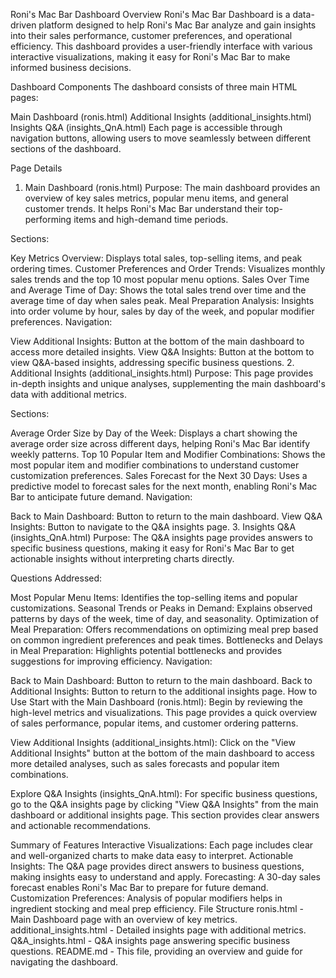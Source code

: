 Roni's Mac Bar Dashboard
Overview
Roni's Mac Bar Dashboard is a data-driven platform designed to help Roni's Mac Bar analyze and gain insights into their sales performance, customer preferences, and operational efficiency. This dashboard provides a user-friendly interface with various interactive visualizations, making it easy for Roni's Mac Bar to make informed business decisions.

Dashboard Components
The dashboard consists of three main HTML pages:

Main Dashboard (ronis.html)
Additional Insights (additional_insights.html)
Insights Q&A (insights_QnA.html)
Each page is accessible through navigation buttons, allowing users to move seamlessly between different sections of the dashboard.

Page Details
1. Main Dashboard (ronis.html)
Purpose: The main dashboard provides an overview of key sales metrics, popular menu items, and general customer trends. It helps Roni's Mac Bar understand their top-performing items and high-demand time periods.

Sections:

Key Metrics Overview: Displays total sales, top-selling items, and peak ordering times.
Customer Preferences and Order Trends: Visualizes monthly sales trends and the top 10 most popular menu options.
Sales Over Time and Average Time of Day: Shows the total sales trend over time and the average time of day when sales peak.
Meal Preparation Analysis: Insights into order volume by hour, sales by day of the week, and popular modifier preferences.
Navigation:

View Additional Insights: Button at the bottom of the main dashboard to access more detailed insights.
View Q&A Insights: Button at the bottom to view Q&A-based insights, addressing specific business questions.
2. Additional Insights (additional_insights.html)
Purpose: This page provides in-depth insights and unique analyses, supplementing the main dashboard's data with additional metrics.

Sections:

Average Order Size by Day of the Week: Displays a chart showing the average order size across different days, helping Roni's Mac Bar identify weekly patterns.
Top 10 Popular Item and Modifier Combinations: Shows the most popular item and modifier combinations to understand customer customization preferences.
Sales Forecast for the Next 30 Days: Uses a predictive model to forecast sales for the next month, enabling Roni's Mac Bar to anticipate future demand.
Navigation:

Back to Main Dashboard: Button to return to the main dashboard.
View Q&A Insights: Button to navigate to the Q&A insights page.
3. Insights Q&A (insights_QnA.html)
Purpose: The Q&A insights page provides answers to specific business questions, making it easy for Roni's Mac Bar to get actionable insights without interpreting charts directly.

Questions Addressed:

Most Popular Menu Items: Identifies the top-selling items and popular customizations.
Seasonal Trends or Peaks in Demand: Explains observed patterns by days of the week, time of day, and seasonality.
Optimization of Meal Preparation: Offers recommendations on optimizing meal prep based on common ingredient preferences and peak times.
Bottlenecks and Delays in Meal Preparation: Highlights potential bottlenecks and provides suggestions for improving efficiency.
Navigation:

Back to Main Dashboard: Button to return to the main dashboard.
Back to Additional Insights: Button to return to the additional insights page.
How to Use
Start with the Main Dashboard (ronis.html): Begin by reviewing the high-level metrics and visualizations. This page provides a quick overview of sales performance, popular items, and customer ordering patterns.

View Additional Insights (additional_insights.html): Click on the "View Additional Insights" button at the bottom of the main dashboard to access more detailed analyses, such as sales forecasts and popular item combinations.

Explore Q&A Insights (insights_QnA.html): For specific business questions, go to the Q&A insights page by clicking "View Q&A Insights" from the main dashboard or additional insights page. This section provides clear answers and actionable recommendations.

Summary of Features
Interactive Visualizations: Each page includes clear and well-organized charts to make data easy to interpret.
Actionable Insights: The Q&A page provides direct answers to business questions, making insights easy to understand and apply.
Forecasting: A 30-day sales forecast enables Roni's Mac Bar to prepare for future demand.
Customization Preferences: Analysis of popular modifiers helps in ingredient stocking and meal prep efficiency.
File Structure
ronis.html - Main Dashboard page with an overview of key metrics.
additional_insights.html - Detailed insights page with additional metrics.
Q&A_insights.html - Q&A insights page answering specific business questions.
README.md - This file, providing an overview and guide for navigating the dashboard.
